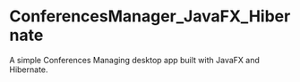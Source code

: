 # ConferencesManager_JavaFX_Hibernate
A simple Conferences Managing desktop app built with JavaFX and Hibernate.
